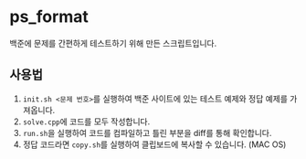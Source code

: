 # ps_format

백준에 문제를 간편하게 테스트하기 위해 만든 스크립트입니다.

## 사용법

1. `init.sh <문제 번호>`를 실행하여 백준 사이트에 있는 테스트 예제와 정답 예제를 가져옵니다.
2. `solve.cpp`에 코드를 모두 작성합니다.
3. `run.sh`을 실행하여 코드를 컴파일하고 틀린 부분을 diff를 통해 확인합니다.
4. 정답 코드라면 `copy.sh`를 실행하여 클립보드에 복사할 수 있습니다. (MAC OS)

